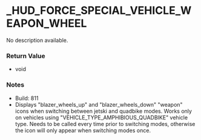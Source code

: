 # _HUD_FORCE_SPECIAL_VEHICLE_WEAPON_WHEEL

No description available.

### Return Value
* void

### Notes
* Build: 811
* Displays "blazer_wheels_up" and "blazer_wheels_down" "weapon" icons when switching between jetski and quadbike modes. Works only on vehicles using "VEHICLE_TYPE_AMPHIBIOUS_QUADBIKE" vehicle type. Needs to be called every time prior to switching modes, otherwise the icon will only appear when switching modes once.

